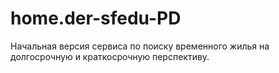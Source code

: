 # home.der-sfedu-PD

Начальная версия сервиса по поиску временного жилья на долгосрочную и краткосрочную перспективу.